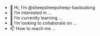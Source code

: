 - 👋 Hi, I’m @sheepsheepsheep-tiaobudong
- 👀 I’m interested in ...
- 🌱 I’m currently learning ...
- 💞️ I’m looking to collaborate on ...
- 📫 How to reach me ...

<!---
sheepsheepsheep-tiaobudong/sheepsheepsheep-tiaobudong is a ✨ special ✨ repository because its `README.md` (this file) appears on your GitHub profile.
You can click the Preview link to take a look at your changes.
--->
